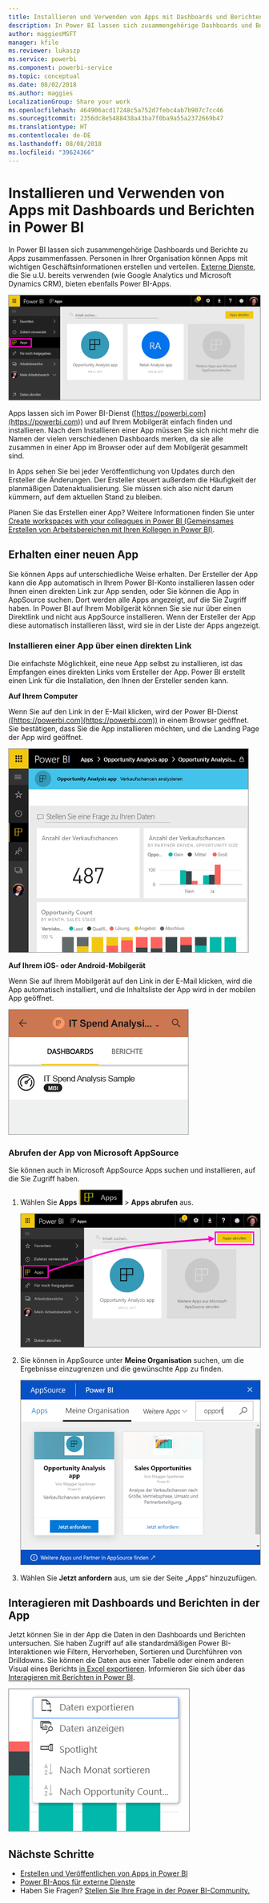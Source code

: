 ```yaml
---
title: Installieren und Verwenden von Apps mit Dashboards und Berichten in Power BI
description: In Power BI lassen sich zusammengehörige Dashboards und Berichte zu Apps zusammenfassen.
author: maggiesMSFT
manager: kfile
ms.reviewer: lukaszp
ms.service: powerbi
ms.component: powerbi-service
ms.topic: conceptual
ms.date: 08/02/2018
ms.author: maggies
LocalizationGroup: Share your work
ms.openlocfilehash: 464906acd17248c5a752d7febc4ab7b907c7cc46
ms.sourcegitcommit: 2356dc8e5488438a43ba7f0ba9a55a2372669b47
ms.translationtype: HT
ms.contentlocale: de-DE
ms.lasthandoff: 08/08/2018
ms.locfileid: "39624366"
---
```

# <a name="install-and-use-apps-with-dashboards-and-reports-in-power-bi"></a>Installieren und Verwenden von Apps mit Dashboards und Berichten in Power BI
In Power BI lassen sich zusammengehörige Dashboards und Berichte zu *Apps* zusammenfassen. Personen in Ihrer Organisation können Apps mit wichtigen Geschäftsinformationen erstellen und verteilen. [Externe Dienste](service-connect-to-services.md), die Sie u.U. bereits verwenden (wie Google Analytics und Microsoft Dynamics CRM), bieten ebenfalls Power BI-Apps. 

![Apps in Power BI](media/service-install-use-apps/power-bi-apps-left-nav.png)

Apps lassen sich im Power BI-Dienst ([https://powerbi.com](https://powerbi.com)) und auf Ihrem Mobilgerät einfach finden und installieren. Nach dem Installieren einer App müssen Sie sich nicht mehr die Namen der vielen verschiedenen Dashboards merken, da sie alle zusammen in einer App im Browser oder auf dem Mobilgerät gesammelt sind.

In Apps sehen Sie bei jeder Veröffentlichung von Updates durch den Ersteller die Änderungen. Der Ersteller steuert außerdem die Häufigkeit der planmäßigen Datenaktualisierung. Sie müssen sich also nicht darum kümmern, auf dem aktuellen Stand zu bleiben. 

Planen Sie das Erstellen einer App? Weitere Informationen finden Sie unter [Create workspaces with your colleagues in Power BI (Gemeinsames Erstellen von Arbeitsbereichen mit Ihren Kollegen in Power BI)](service-create-distribute-apps.md).

## <a name="get-a-new-app"></a>Erhalten einer neuen App
Sie können Apps auf unterschiedliche Weise erhalten. Der Ersteller der App kann die App automatisch in Ihrem Power BI-Konto installieren lassen oder Ihnen einen direkten Link zur App senden, oder Sie können die App in AppSource suchen. Dort werden alle Apps angezeigt, auf die Sie Zugriff haben. In Power BI auf Ihrem Mobilgerät können Sie sie nur über einen Direktlink und nicht aus AppSource installieren. Wenn der Ersteller der App diese automatisch installieren lässt, wird sie in der Liste der Apps angezeigt.

### <a name="install-an-app-from-a-direct-link"></a>Installieren einer App über einen direkten Link
Die einfachste Möglichkeit, eine neue App selbst zu installieren, ist das Empfangen eines direkten Links vom Ersteller der App. Power BI erstellt einen Link für die Installation, den Ihnen der Ersteller senden kann.

**Auf Ihrem Computer** 

Wenn Sie auf den Link in der E-Mail klicken, wird der Power BI-Dienst ([https://powerbi.com](https://powerbi.com)) in einem Browser geöffnet. Sie bestätigen, dass Sie die App installieren möchten, und die Landing Page der App wird geöffnet.

![App-Startseite im Power BI-Dienst](media/service-install-use-apps/power-bi-app-landing-page-opportunity-480.png)

**Auf Ihrem iOS- oder Android-Mobilgerät** 

Wenn Sie auf Ihrem Mobilgerät auf den Link in der E-Mail klicken, wird die App automatisch installiert, und die Inhaltsliste der App wird in der mobilen App geöffnet. 

![Inhaltsliste der App auf dem Mobilgerät](media/service-install-use-apps/power-bi-app-index-it-spend-360.png)

### <a name="get-the-app-from-microsoft-appsource"></a>Abrufen der App von Microsoft AppSource
Sie können auch in Microsoft AppSource Apps suchen und installieren, auf die Sie Zugriff haben. 

1. Wählen Sie **Apps** ![„Apps“ im linken Navigationsbereich](media/service-install-use-apps/power-bi-apps-bar.png) > **Apps abrufen** aus. 
   
     ![Symbol „Apps abrufen“](media/service-install-use-apps/power-bi-service-apps-get-apps-oppty.png)
2. Sie können in AppSource unter **Meine Organisation** suchen, um die Ergebnisse einzugrenzen und die gewünschte App zu finden.
   
     ![In AppSource unter „Meine Organisation“](media/service-install-use-apps/power-bi-appsource-my-org.png)
3. Wählen Sie **Jetzt anfordern** aus, um sie der Seite „Apps“ hinzuzufügen. 

## <a name="interact-with-the-dashboards-and-reports-in-the-app"></a>Interagieren mit Dashboards und Berichten in der App
Jetzt können Sie in der App die Daten in den Dashboards und Berichten untersuchen. Sie haben Zugriff auf alle standardmäßigen Power BI-Interaktionen wie Filtern, Hervorheben, Sortieren und Durchführen von Drilldowns. Sie können die Daten aus einer Tabelle oder einem anderen Visual eines Berichts [in Excel exportieren](power-bi-visualization-export-data.md). Informieren Sie sich über das [Interagieren mit Berichten in Power BI](service-reading-view-and-editing-view.md). 

![Exportieren von Daten aus einem Power BI-Visual](media/service-install-use-apps/power-bi-service-export-data-visual.png)



## <a name="next-steps"></a>Nächste Schritte
* [Erstellen und Veröffentlichen von Apps in Power BI](service-create-distribute-apps.md)
* [Power BI-Apps für externe Dienste](service-connect-to-services.md)
* Haben Sie Fragen? [Stellen Sie Ihre Frage in der Power BI-Community.](http://community.powerbi.com/)

